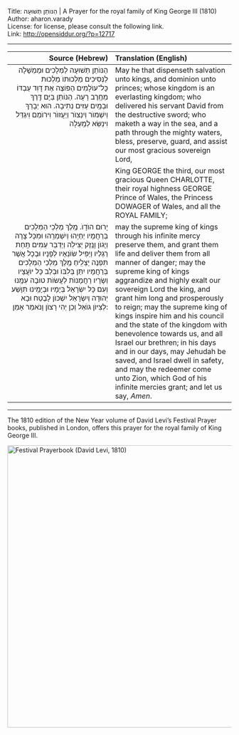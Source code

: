 <html>
<head></head>
<body>
Title: הַנּוֺתֵן תְּשׁוּעָה | A Prayer for the royal family of King George III (1810)<br />
Author: aharon.varady<br />
License: for license, please consult the following link.<br />
Link: <a href="http://opensiddur.org/?p=12717">http://opensiddur.org/?p=12717</a>
<p />
<hr />

<table style="margin-left: auto;margin-right: auto;" class="draggable">
<thead><tr><th id="x" style="text-align: right;">Source (Hebrew)</th><th style="text-align: left;">Translation (English)</th></tr></thead>
<tbody>
<tr><td style="vertical-align:top;" width="46%">
<div class="liturgy" style="text-align: right;"><span lang="he">
הַנּוֺתֵן תְּשׁוּעָה לַמְּלָכִים וּמֶמְשָׁלָה לַנְּסִיכִים מַלְכוּתוֺ מַלְכוּת כָּל־עוֺלָמִים הַפּוֹצֶה אֶת דָּוִד עַבְדּוֹ מֵחֶֽרֶב רָעָה. הַנּוֹתֵן בַּיָּם דֶּֽרֶךְ וּבְמַֽיִם עַזִּים נְתִיבָה. הוּא יְבָרֵךְ וְיִשְׁמוֺר וְיִנְצוֺר וְיַעֲזוֺר וִירוֺמֵם וִיגַדֵּל וִינַשֵּׂא לְמַֽעְלָה
</span></div>
</td>
 
<td style="vertical-align:top;" width="53%">
<div class="english">
May he that dispenseth salvation unto kings, and dominion unto princes; whose kingdom is an everlasting kingdom; who delivered his servant David from the destructive sword; who maketh a way in the sea, and a path through the mighty waters, bless, preserve, guard, and assist our most gracious sovereign Lord, 
</div>
</td></tr>


<tr><td style="vertical-align:top;" width="46%">
<div class="liturgy" style="text-align: right;"><span lang="he">

</span></div>
</td>
 
<td style="vertical-align:top;" width="53%">
<div class="english">
King GEORGE the third, our most gracious Queen CHARLOTTE, their royal highness GEORGE Prince of Wales, the Princess DOWAGER of Wales, and all the ROYAL FAMILY;
</div>
</td></tr>


<tr><td style="vertical-align:top;" width="46%">
<div class="liturgy" style="text-align: right;"><span lang="he">
יָרוּם הוֺדָוֺ. מֶֽלֶךְ מַלְכֵי הַמְּלָכִים בְּרַחֲמָיו יְחַיֵֽהוּ וְיִשְׁמְרֵֽהוּ וּמִכָּל צָרָה וְיָגוֺן וָנֶֽזֶק יַצִּילֵה וְיַדְבֵּר עַמִּים תַּֽחַת רַגְלַיו וְיַפִּיל שׂוֺנְאָיו לְפָנָיו וּבְכָל אֲשֶׁר תִּפְנֶה יַצְלִֽיחַ מֶֽלֶךְ מַלְכֵי הַמְּלָכִים בְּרַחֲמָיו יִתֵּן בְּלִבּוֺ וּבְלֵב כָּל יוֺעֲצָיו וְשָׂרָיו רַחֲמָנוֺת לַעֲשׂוֺת טוֺבָה עִמָּֽנוּ וְעִם כָּל יִשְׂרָאֵל בְּיָמָיו וּבְיָמֵֽינוּ תִּוָּשַׁע יְהוּדָה וְיִשְׂרָאֵל יִשְׁכּוֺן לָבֶטַח וּבָא לְצִיּוֺן גּוֺאֵל וְכֵן יְהִי רָצוֺן וָנֺאמַר אָמֵן:
</span></div>
</td>
 
<td style="vertical-align:top;" width="53%">
<div class="english">
may the supreme king of kings through his infinite mercy preserve them, and grant them life and deliver them from all manner of danger; may the supreme king of kings aggrandize and highly exalt our sovereign Lord the king, and grant him long and prosperously to reign; may the supreme king of kings inspire him and his council and the state of the kingdom with benevolence towards us, and all Israel our brethren; in his days and in our days, may Jehudah be saved, and Israel dwell in safety, and may the redeemer come unto Zion, which God of his infinite mercies grant; and let us say, <em>Amen</em>.
</div>
</td></tr></tbody></table>

<hr />

The 1810 edition of the New Year volume of David Levi’s Festival Prayer books, published in London, offers this prayer for the royal family of King George III.

<a href="https://opensiddur.org/wp-content/uploads/2016/02/Festival-Prayerbook-David-Levi-1810.png" rel="attachment wp-att-12719"><img src="https://opensiddur.org/wp-content/uploads/2016/02/Festival-Prayerbook-David-Levi-1810.png" alt="Festival Prayerbook (David Levi, 1810)" width="846" height="634" class="aligncenter size-full wp-image-12719" /></a>
</body>
</html>